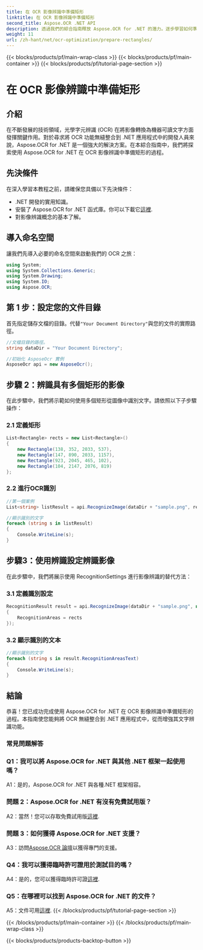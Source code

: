 ```yaml
---
title: 在 OCR 影像辨識中準備矩形
linktitle: 在 OCR 影像辨識中準備矩形
second_title: Aspose.OCR .NET API
description: 透過我們的綜合指南釋放 Aspose.OCR for .NET 的潛力。逐步學習如何準備用於影像辨識的矩形。透過無縫 OCR 整合提升您的 .NET 應用程式。
weight: 11
url: /zh-hant/net/ocr-optimization/prepare-rectangles/
---
```


{{< blocks/products/pf/main-wrap-class >}}
{{< blocks/products/pf/main-container >}}
{{< blocks/products/pf/tutorial-page-section >}}

# 在 OCR 影像辨識中準備矩形

## 介紹

在不斷發展的技術領域，光學字元辨識 (OCR) 在將影像轉換為機器可讀文字方面發揮關鍵作用。對於尋求將 OCR 功能無縫整合到 .NET 應用程式中的開發人員來說，Aspose.OCR for .NET 是一個強大的解決方案。在本綜合指南中，我們將探索使用 Aspose.OCR for .NET 在 OCR 影像辨識中準備矩形的過程。

## 先決條件

在深入學習本教程之前，請確保您具備以下先決條件：

- .NET 開發的實用知識。
- 安裝了 Aspose.OCR for .NET 函式庫。你可以下載它[這裡](https://releases.aspose.com/ocr/net/).
- 對影像辨識概念的基本了解。

## 導入命名空間

讓我們先導入必要的命名空間來啟動我們的 OCR 之旅：

```csharp
using System;
using System.Collections.Generic;
using System.Drawing;
using System.IO;
using Aspose.OCR;
```

## 第 1 步：設定您的文件目錄

首先指定儲存文檔的目錄。代替`"Your Document Directory"`與您的文件的實際路徑。

```csharp
//文檔目錄的路徑。
string dataDir = "Your Document Directory";

//初始化 AsposeOcr 實例
AsposeOcr api = new AsposeOcr();
```

## 步驟 2：辨識具有多個矩形的影像

在此步驟中，我們將示範如何使用多個矩形從圖像中識別文字。請依照以下子步驟操作：

### 2.1 定義矩形

```csharp
List<Rectangle> rects = new List<Rectangle>()
{
    new Rectangle(138, 352, 2033, 537),
    new Rectangle(147, 890, 2033, 1157),
    new Rectangle(923, 2045, 465, 102),
    new Rectangle(104, 2147, 2076, 819)
};
```

### 2.2 進行OCR識別

```csharp
//第一個案例
List<string> listResult = api.RecognizeImage(dataDir + "sample.png", rects);

//顯示識別的文字
foreach (string s in listResult)
{
    Console.WriteLine(s);
}
```

## 步驟3：使用辨識設定辨識影像

在此步驟中，我們將展示使用 RecognitionSettings 進行影像辨識的替代方法：

### 3.1 定義識別設定

```csharp
RecognitionResult result = api.RecognizeImage(dataDir + "sample.png", new RecognitionSettings
{
    RecognitionAreas = rects
});
```

### 3.2 顯示識別的文本

```csharp
//顯示識別的文字
foreach (string s in result.RecognitionAreasText)
{
    Console.WriteLine(s);
}
```

## 結論

恭喜！您已成功完成使用 Aspose.OCR for .NET 在 OCR 影像辨識中準備矩形的過程。本指南使您能夠將 OCR 無縫整合到 .NET 應用程式中，從而增強其文字辨識功能。

### 常見問題解答

### Q1：我可以將 Aspose.OCR for .NET 與其他 .NET 框架一起使用嗎？

A1：是的，Aspose.OCR for .NET 與各種.NET 框架相容。

### 問題 2：Aspose.OCR for .NET 有沒有免費試用版？

 A2：當然！您可以存取免費試用版[這裡](https://releases.aspose.com/).

### 問題 3：如何獲得 Aspose.OCR for .NET 支援？

 A3：訪問[Aspose.OCR 論壇](https://forum.aspose.com/c/ocr/16)以獲得專門的支援。

### Q4：我可以獲得臨時許可證用於測試目的嗎？

 A4：是的，您可以獲得臨時許可證[這裡](https://purchase.aspose.com/temporary-license/).

### Q5：在哪裡可以找到 Aspose.OCR for .NET 的文件？

 A5：文件可用[這裡](https://reference.aspose.com/ocr/net/).
{{< /blocks/products/pf/tutorial-page-section >}}

{{< /blocks/products/pf/main-container >}}
{{< /blocks/products/pf/main-wrap-class >}}

{{< blocks/products/products-backtop-button >}}
